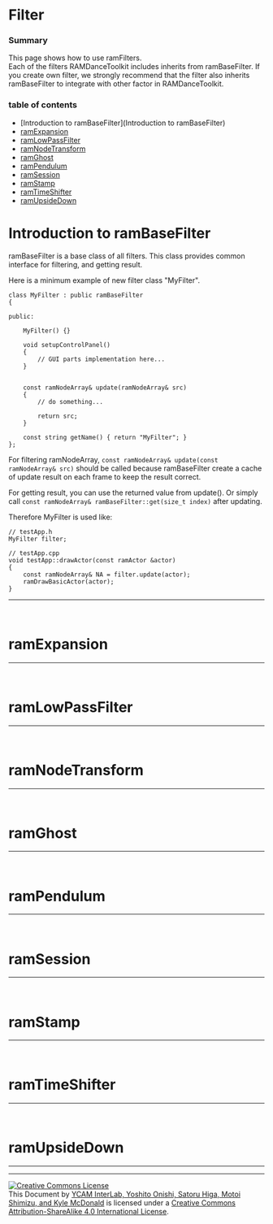 # Filter


### Summary

This page shows how to use ramFilters.  
Each of the filters RAMDanceToolkit includes inherits from ramBaseFilter. If you create own filter, we strongly recommend that the filter also inherits ramBaseFilter to integrate with other factor in RAMDanceToolkit.


### table of contents
- [Introduction to ramBaseFilter](Introduction to ramBaseFilter)
- [ramExpansion](ramExpansion)
- [ramLowPassFilter](ramLowPassFilter)
- [ramNodeTransform](ramNodeTransform)
- [ramGhost](ramGhost)
- [ramPendulum](ramPendulum)
- [ramSession](ramSession)
- [ramStamp](ramStamp)
- [ramTimeShifter](ramTimeShifter)
- [ramUpsideDown](ramUpsideDown)


# Introduction to ramBaseFilter

ramBaseFilter is a base class of all filters. This class provides common interface for filtering, and getting result.

Here is a minimum example of new filter class "MyFilter".

	class MyFilter : public ramBaseFilter
	{
		
	public:
		
		MyFilter() {}
		
		void setupControlPanel()
		{
			// GUI parts implementation here...
		}
		
		
		const ramNodeArray& update(ramNodeArray& src)
		{
			// do something...
			
			return src;
		}
		
		const string getName() { return "MyFilter"; }
	};

For filtering ramNodeArray, `const ramNodeArray& update(const ramNodeArray& src)` should be called because ramBaseFilter create a cache of update result on each frame to keep the result correct. 

For getting result, you can use the returned value from update(). Or simply call `const ramNodeArray& ramBaseFilter::get(size_t index)` after updating.


Therefore MyFilter is used like:

	// testApp.h
	MyFilter filter;
	
	// testApp.cpp 
	void testApp::drawActor(const ramActor &actor)
	{
		const ramNodeArray& NA = filter.update(actor);
		ramDrawBasicActor(actor);
	}



---

<br>


# ramExpansion

---

<br>

# ramLowPassFilter


---

<br>

# ramNodeTransform

---

<br>

# ramGhost

---

<br>

# ramPendulum

---

<br>

# ramSession

---

<br>

# ramStamp

---

<br>

# ramTimeShifter

---

<br>

# ramUpsideDown

---

<hr>
<a rel="license" href="http://creativecommons.org/licenses/by-sa/4.0/"><img alt="Creative Commons License" style="border-width:0" src="http://i.creativecommons.org/l/by-sa/4.0/80x15.png" /></a><br /><span xmlns:dct="http://purl.org/dc/terms/" property="dct:title">This Document</span> by <a xmlns:cc="http://creativecommons.org/ns#" href="http://interlab.ycam.jp/projects/ram" property="cc:attributionName" rel="cc:attributionURL">YCAM InterLab, Yoshito Onishi, Satoru Higa, Motoi Shimizu, and Kyle McDonald</a> is licensed under a <a rel="license" href="http://creativecommons.org/licenses/by-sa/4.0/">Creative Commons Attribution-ShareAlike 4.0 International License</a>.